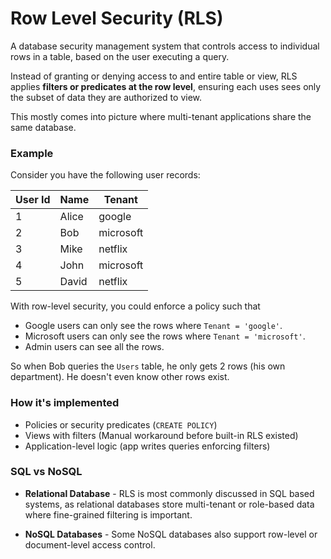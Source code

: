 # Row Level Security (RLS)

A database security management system that controls access to individual rows in a table, based on the user executing a
query.

Instead of granting or denying access to and entire table or view, RLS applies **filters or predicates at the row
level**, ensuring each uses sees only the subset of data they are authorized to view.

This mostly comes into picture where multi-tenant applications share the same database.

### Example

Consider you have the following user records:

| User Id | Name  | Tenant    |
|---------|-------|-----------|
| 1       | Alice | google    |
| 2       | Bob   | microsoft |
| 3       | Mike  | netflix   |
| 4       | John  | microsoft |
| 5       | David | netflix   |

With row-level security, you could enforce a policy such that

- Google users can only see the rows where `Tenant = 'google'`.
- Microsoft users can only see the rows where `Tenant = 'microsoft'`.
- Admin users can see all the rows.

So when Bob queries the `Users` table, he only gets 2 rows (his own department). He doesn't even know other rows exist.

### How it's implemented

- Policies or security predicates (`CREATE POLICY`)
- Views with filters (Manual workaround before built-in RLS existed)
- Application-level logic (app writes queries enforcing filters)

### SQL vs NoSQL

- **Relational Database** - RLS is most commonly discussed in SQL based systems, as relational databases store
  multi-tenant or role-based data where fine-grained filtering is important.

- **NoSQL Databases** - Some NoSQL databases also support row-level or document-level access control.
